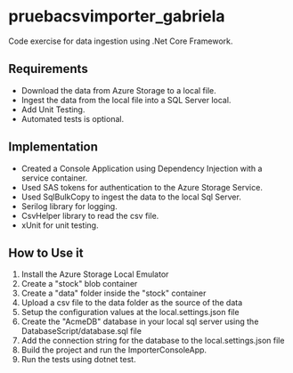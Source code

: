 # pruebacsvimporter_gabriela

Code exercise for data ingestion using .Net Core Framework.


## Requirements
* Download the data from Azure Storage to a local file.
* Ingest the data from the local file into a SQL Server local.
* Add Unit Testing.
* Automated tests is optional.

## Implementation
* Created a Console Application using Dependency Injection with a service container.
* Used SAS tokens for authentication to the Azure Storage Service.
* Used SqlBulkCopy to ingest the data to the local Sql Server.
* Serilog library for logging.
* CsvHelper library to read the csv file.
* xUnit for unit testing.

## How to Use it
1. Install the Azure Storage Local Emulator
2. Create a "stock" blob container
3. Create a "data" folder inside the "stock" container
4. Upload a csv file to the data folder as the source of the data
5. Setup the configuration values at the local.settings.json file
6. Create the "AcmeDB" database in your local sql server using the DatabaseScript/database.sql file
7. Add the connection string for the database to the local.settings.json file
8. Build the project and run the ImporterConsoleApp.
9. Run the tests using dotnet test.


